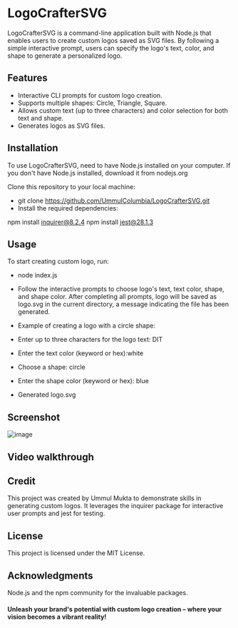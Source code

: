 # LogoCrafterSVG
LogoCrafterSVG is a command-line application built with Node.js that enables users to create custom logos saved as SVG files. By following a simple interactive prompt, users can specify the logo's text, color, and shape to generate a personalized logo.

## Features
- Interactive CLI prompts for custom logo creation.
- Supports multiple shapes: Circle, Triangle, Square.
- Allows custom text (up to three characters) and color selection for both text and shape.
- Generates logos as SVG files.
 
## Installation
To use LogoCrafterSVG, need to have Node.js installed on your computer. If you don't have Node.js installed, download it from nodejs.org

Clone this repository to your local machine:
- git clone https://github.com/UmmulColumbia/LogoCrafterSVG.git
- Install the required dependencies:
  
npm install inquirer@8.2.4
npm install jest@28.1.3

## Usage
To start creating custom logo, run:

- node index.js

- Follow the interactive prompts to choose logo's text, text color, shape, and shape color. After completing all prompts, logo will be saved as logo.svg in the current directory, a message indicating the file has been generated.

- Example of creating a logo with a circle shape:

- Enter up to three characters for the logo text: DIT

- Enter the text color (keyword or hex):white

- Choose a shape: circle

- Enter the shape color (keyword or hex): blue

- Generated logo.svg

## Screenshot
![image](https://github.com/UmmulColumbia/LogoCrafterSVG/assets/156148729/f9549e26-9a4f-4a45-a857-11a510430b76)

## Video walkthrough

## Credit
This project was created by Ummul Mukta to demonstrate skills in generating custom logos. It leverages the inquirer package for interactive user prompts and jest for testing.


## License
This project is licensed under the MIT License.

## Acknowledgments
Node.js and the npm community for the invaluable packages.

#### Unleash your brand's potential with custom logo creation – where your vision becomes a vibrant reality!
